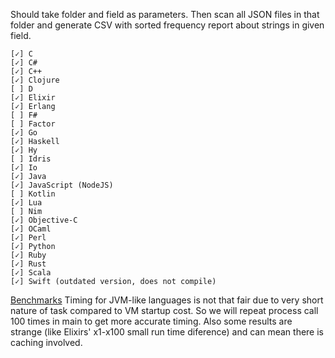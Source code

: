 Should take folder and field as parameters. Then scan all JSON files in that folder and generate CSV with sorted frequency report about strings in given field.

	[✓] C
	[✓] C#
	[✓] C++
	[✓] Clojure
	[ ] D
	[✓] Elixir
	[✓] Erlang
	[ ] F#
	[ ] Factor
	[✓] Go
	[✓] Haskell
	[✓] Hy
	[ ] Idris
	[✓] Io
	[✓] Java
	[✓] JavaScript (NodeJS)
	[ ] Kotlin
	[✓] Lua
	[ ] Nim
	[✓] Objective-C
	[✓] OCaml
	[✓] Perl
	[✓] Python
	[✓] Ruby
	[✓] Rust
	[✓] Scala
	[✓] Swift (outdated version, does not compile)


[Benchmarks](https://docs.google.com/spreadsheets/d/1T3FIeAyycixbejNb94Cz4faSLg8OsMcVCWD5rFDej7I/edit?usp=sharingx) Timing for JVM-like languages is not that fair due to very short nature of task compared to VM startup cost. So we will repeat process call 100 times in main to get more accurate timing.
Also some results are strange (like Elixirs' x1-x100 small run time diference) and can mean there is caching involved.
